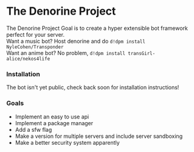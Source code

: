 # The Denorine Project
The Denorine Project Goal is to create a hyper extensible bot framework perfect for your server.<br>
Want a music bot? Host denorine and do `d!dpm install NyleCohen/Transponder`<br>
Want an anime bot? No problem, `d!dpm install transGirl-alice/nekos4life`
### Installation
The bot isn't yet public, check back soon for installation instructions!
### Goals
* Implement an easy to use api
* Implement a package manager
* Add a sfw flag
* Make a version for multiple servers and include server sandboxing
* Make a better security system apparently
